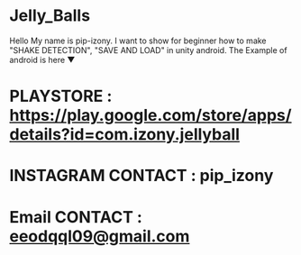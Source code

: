 # Jelly_Balls
Hello My name is pip-izony.
I want to show for beginner  how to make "SHAKE DETECTION", "SAVE AND LOAD" in unity android.
The Example of android is here ▼
# PLAYSTORE : https://play.google.com/store/apps/details?id=com.izony.jellyball
#
#
# INSTAGRAM CONTACT : pip_izony
# Email CONTACT : eeodqql09@gmail.com
